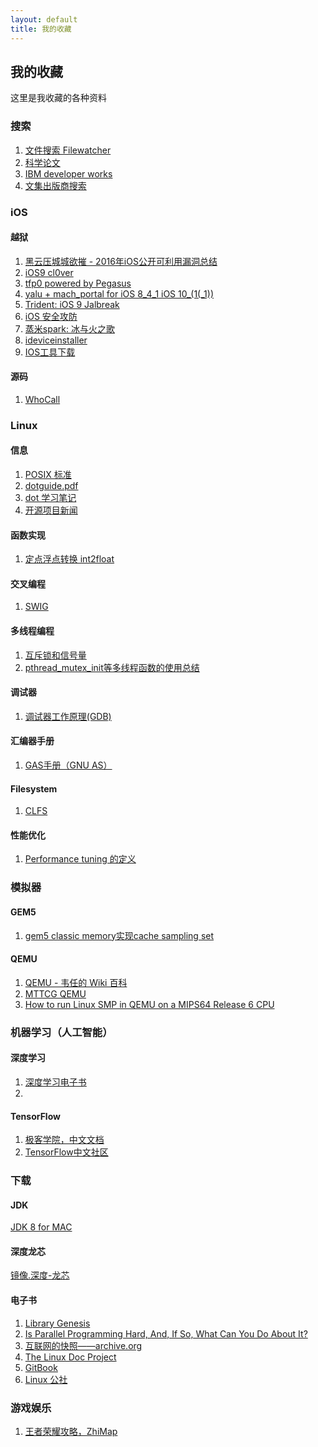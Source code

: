 ```yaml
---
layout: default
title: 我的收藏
---
```

## 我的收藏
这里是我收藏的各种资料

### 搜索

1. [文件搜索 Filewatcher](http://www.filewatcher.com)
2. [科学论文](http://www.sciencedirect.com)
3. [IBM developer works](https://www.ibm.com/developerworks/cn/)
4. [文集出版商搜索](http://bilge.isikun.edu.tr/client/zh_CN/default/?ic=true)


### iOS

#### 越狱

1. [黑云压城城欲摧 - 2016年iOS公开可利用漏洞总结](https://jaq.alibaba.com/community/art/show?articleid=687)
2. [iOS9 cl0ver](https://github.com/Siguza/cl0ver)
3. [tfp0 powered by Pegasus](https://siguza.github.io/cl0ver/)
4. [yalu + mach_portal
 for iOS 8_4_1 iOS 10_(1(_1))](https://yalu.qwertyoruiop.com)
5. [Trident: iOS 9 Jalbreak](https://github.com/benjamin-42/Trident)
6. [iOS 安全攻防](http://www.cnblogs.com/jailbreaker/category/636650.html)
7. [蒸米spark: 冰与火之歌](https://github.com/zhengmin1989/iOS_ICE_AND_FIRE)
8. [ideviceinstaller](https://github.com/libimobiledevice/ideviceinstaller.git)
9. [IOS工具下载](http://apt.saurik.com/debs/)

#### 源码

1. [WhoCall](http://m.aichengxu.com/ios/6831843.htm)

### Linux

#### 信息

1. [POSIX 标准](https://wapbaike.baidu.com/item/POSIX/3792413?adapt=1&fr=aladdin)
2. [dotguide.pdf](http://www.graphviz.org/pdf/dotguide.pdf)
3. [dot 学习笔记](http://liyanrui.is-programmer.com/posts/6261.html)
4. [开源项目新闻](https://lwn.net)

#### 函数实现
1. [定点浮点转换 int2float](https://locklessinc.com/articles/i2f/)


#### 交叉编程

1. [SWIG](http://www.swig.org/translations/chinese/tutorial.html)

#### 多线程编程

1. [互斥锁和信号量](http://transcoder.baidu.com/from=1012704v/bd_page_type=1/ssid=0/uid=0/pu=usm%400%2Csz%40224_220%2Cta%40iphone___3_602/baiduid=9399FB0417221727213329676A18A752/w=0_10_/t=iphone/l=3/tc?ref=www_iphone&lid=9234323827872621352&order=1&fm=alop&srd=1&dict=32&h5ad=1&tj=www_normal_1_0_10_title&url_mf_score=3&vit=osres&m=8&cltj=cloud_title&asres=1&nt=wnor&title=线程同步%28互斥锁与信号量的作用与区别%29-bbaiggey_...&w_qd=IlPT2AEptyoA_yky6h5a9wexDydVb7Taok6jsxeVawtPGRZN4ywepXax7xUUtsJypxkJQtNGBZSv2Qkluh7x5_&sec=18178&di=cf92ee85ab47c187&bdenc=1&nsrc=IlPT2AEptyoA_yixCFOxXnANedT62v3IJBaOMmBXATq5953ybrWxBdRcYzbsN8q4ZpPPxXCKe1xRdWGdWTJznMESgO66sVsa7XThdvruh_)
2. [pthread_mutex_init等多线程函数的使用总结](http://m.blog.csdn.net/article/details?id=52577681#_motz_)

#### 调试器
1. [调试器工作原理(GDB)](http://eli.thegreenplace.net/tag/debuggers)

#### 汇编器手册
1. [GAS手册（GNU AS）](https://sourceware.org/binutils/docs-2.28/as/index.html)

#### Filesystem

1. [CLFS](http://clfs.org/view/git/mips64-64/)

#### 性能优化

1. [Performance tuning 的定义](https://en.m.wikipedia.org/wiki/Performance_tuning)


### 模拟器

#### GEM5

1. [gem5 classic memory实现cache sampling set](http://m.blog.csdn.net/article/details?id=47952743)

#### QEMU

1. [QEMU - 韦任的 Wiki 百科](http://people.cs.nctu.edu.tw/~chenwj/dokuwiki/doku.php?id=qemu)
2. [MTTCG QEMU](https://lwn.net/Articles/697265/?utm_source=tuicool&utm_medium=referral)
3. [How to run Linux SMP in QEMU on a MIPS64 Release 6 CPU](http://www.tuicool.com/articles/hit/yAFRvea)

### 机器学习（人工智能）

#### 深度学习

1. [深度学习电子书](https://github.com/exacity/deeplearningbook-chinese)
2. 

#### TensorFlow

1. [极客学院，中文文档](http://wiki.jikexueyuan.com/project/tensorflow-zh/)
2. [TensorFlow中文社区](http://www.tensorfly.cn/)

### 下载

#### JDK
[JDK 8 for MAC](https://pan.baidu.com/s/1jH70nOU)

#### 深度龙芯
[镜像.深度-龙芯](http://rsync.deepin.com/deepin-cd/loongson/)

#### 电子书
1. [Library Genesis](http://gen.lib.rus.ec)
2. [Is Parallel Programming Hard, And, If So, What Can You Do About It?](https://www.kernel.org/pub/linux/kernel/people/paulmck/perfbook/perfbook.html)
3. [互联网的快照——archive.org](archive.org)
4. [The Linux Doc Project](http://www.tldp.org)
5. [GitBook](https://www.gitbook.com/explore?page=1&lang=zh)
6. [Linux 公社](http://linux.linuxidc.com/index.php)

### 游戏娱乐

1. [王者荣耀攻略，ZhiMap](https://zhimap.com/mmap/b9b37747f15a43e08deeea54d4d4f171)
